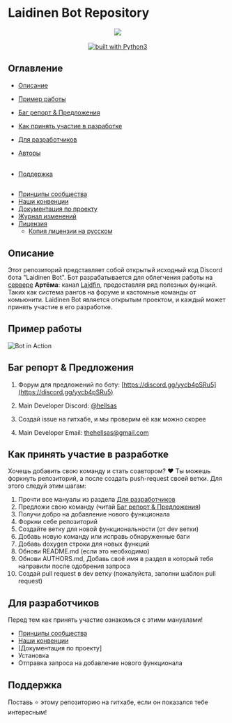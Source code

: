 # Laidinen Bot Repository
<div align="center">
<img src="https://github.com/Laidfinland-Team/Laidinen-Bot/blob/master/otherfile/Bot_ava.png">
<br/>
<br/>
<a href="https://www.python.org/"><img src="https://img.shields.io/badge/built%20with-Python3-green.svg" alt="built with Python3"></a>
</div>

## Оглавление								
   * [Описание](https://github.com/Laidfinland-Team/Laidinen-Bot#описание)
   * [Пример работы](https://github.com/Laidfinland-Team/Laidinen-Bot#Пример-работы)
   * [Баг репорт & Предложения](https://github.com/Laidfinland-Team/Laidinen-Bot#Баг-репорт--Предложения)
   * [Как принять участие в разработке](https://github.com/Laidfinland-Team/Laidinen-Bot#как-принять-участие-в-разработке)
   * [Для разработчиков](https://github.com/Laidfinland-Team/Laidinen-Bot#для-разработчиков)

   * [Авторы](https://github.com/Laidfinland-Team/Laidinen-Bot/blob/master/AUTHORS.MD)
   </br></br>
   * [Поддержка](https://github.com/Laidfinland-Team/Laidinen-Bot#поддержка)

##
   * [Принципы сообщества](https://github.com/Laidfinland-Team/Laidinen-Bot/blob/master/.github/CODE_OF_CONDUCT.md)
   * [Наши конвенции](https://github.com/Laidfinland-Team/Laidinen-Bot/blob/master/.github/CONVENTION.md)
   * [Документация по проекту]()
   * [Журнал изменений](https://github.com/Laidfinland-Team/Laidinen-Bot/blob/master/CHANGELOG.md)
   * [Лицензия](https://github.com/Laidfinland-Team/Laidinen-Bot/blob/master/LICENSE)
       * [Копия лицензии на русском](https://github.com/Laidfinland-Team/Laidinen-Bot/blob/master/LICENSE_RU.md)

## Описание
Этот репозиторий представляет собой открытый исходный код Discord бота "Laidinen Bot". Бот разрабатывается для облегчения работы на [сервере](https://discord.gg/yycb4pSRu5) **Артёма**: канал [Laidfin](https://www.youtube.com/@Laidfin), предоставляя ряд полезных функций. Таких как система рангов на форуме и кастомные команды от комьюнити. Laidinen Bot является открытым проектом, и каждый может принять участие в его разработке.

## Пример работы
![Bot in Action](https://github.com/Laidfinland-Team/Laidinen-Bot/blob/master/otherfile/gif.gif)

## Баг репорт & Предложения
1. Форум для предложений по боту: [https://discord.gg/yycb4pSRu5](https://discord.gg/yycb4pSRu5)

2. Main Developer Discord: [@hellsas](https://discord.com/users/hellsas)

3. Создай issue на гитхабе, и мы проверим её как можно скорее

4. Main Developer Email: [thehellsas@gmail.com](mailto:thehellsas@gmail.com)


## Как принять участие в разработке
Хочешь добавить свою команду и стать соавтором? ❤️ Ты можешь форкнуть репозиторий, а после создать push-request своей ветки. Для этого следуй этим шагам:
1. Прочти все мануалы из раздела [Для разработчиков](https://github.com/Laidfinland-Team/Laidinen-Bot#для-разработчиков)
2. Предложи свою команду (читай [Баг репорт & Предложения](https://github.com/Laidfinland-Team/Laidinen-Bot#Баг-репорт--Предложения))
3. Получи добро на добавление нового функционала
4. Форкни себе репозиторий
5. Создайте ветку для новой функциональности (от dev ветки)
6. Добавь новую команду или исправь обнаруженные баги
7. Добавь doxygen строки для новых функций
8. Обнови README.md (если это необходимо)
9. Обнови AUTHORS.md, Добавь своё имя в раздел в который тебя направили после одобрения запроса
10. Создай pull request в dev ветку (пожалуйста, заполни шаблон pull request)

## Для разработчиков
Перед тем как принять участие ознакомься с этими мануалами! 
* [Принципы сообщества](https://github.com/Laidfinland-Team/Laidinen-Bot/blob/master/.github/CODE_OF_CONDUCT.md)
* [Наши конвенции](https://github.com/Laidfinland-Team/Laidinen-Bot/blob/master/.github/CONVENTION.md) 
* [Документация по проекту]
* Установка
* Отправка запроса на добавление нового функционала 
## Поддержка 
Поставь ⭐ этому репозиторию на гитхабе, если он показался тебе интересным! 
